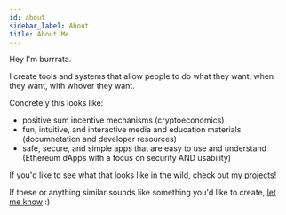 ```yaml
---
id: about
sidebar_label: About
title: About Me
---
```


Hey I'm burrrata. 

I create tools and systems that allow people to do what they want, when they want, with whover they want. 

Concretely this looks like:
- positive sum incentive mechanisms (cryptoeconomics)
- fun, intuitive, and interactive media and education materials (documnetation and developer resources)
- safe, secure, and simple apps that are easy to use and understand (Ethereum dApps with a focus on security AND usability)

If you'd like to see what that looks like in the wild, check out my [projects](https://www.burrrata.ch/projects)! 

If these or anything similar sounds like something you'd like to create, [let me know](working-together.md) :) 
